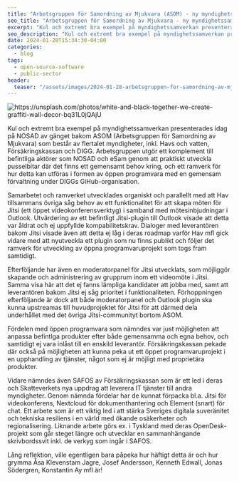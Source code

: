 ```yaml
---
title: "Arbetsgruppen för Samordning av Mjukvara (ASOM) - ny myndighetssamverkan kring öppen programvara"
seo_title: "Arbetsgruppen för Samordning av Mjukvara - ny myndighetssamverkan kring öppen programvara"
excerpt: "Kul och extremt bra exempel på myndighetssamverkan presenterades idag på NOSAD av gänget bakom ASOM (Arbetsgruppen för Samordning av Mjukvara) som består av flertalet myndigheter, inkl. Havs och vatten, Försäkringskassan och DIGG. Arbetsgruppen utgör ett komplement till befintliga aktörer som NOSAD och eSam genom att praktiskt utveckla pusselbitar där det finns ett gemensamt behov kring, och ett ramverk för hur detta kan utföras i formen av öppen programvara med en gemensam förvaltning under DIGGs GiHub-organisation."
seo_description: "Kul och extremt bra exempel på myndighetssamverkan presenterades idag på NOSAD av gänget bakom ASOM (Arbetsgruppen för Samordning av Mjukvara) som består av flertalet myndigheter, inkl. Havs och vatten, Försäkringskassan och DIGG. Arbetsgruppen utgör ett komplement till befintliga aktörer som NOSAD och eSam genom att praktiskt utveckla pusselbitar där det finns ett gemensamt behov kring, och ett ramverk för hur detta kan utföras i formen av öppen programvara med en gemensam förvaltning under DIGGs GiHub-organisation."
date: 2024-01-28T15:34:30-04:00
categories:
  - blog
tags:
  - open-source-software
  - public-sector
header:
  teaser: "/assets/images/2024-01-28-arbetsgruppen-for-samordning-av-mjukvara-asom/teaser.jpg"
---
```



<div class="thumbnail-container">
<img src="/assets/images/2024-01-28-arbetsgruppen-for-samordning-av-mjukvara-asom/teaser/teaser.jpg" alt="https://unsplash.com/photos/white-and-black-together-we-create-graffiti-wall-decor-bq31L0jQAjU"></div>

Kul och extremt bra exempel på myndighetssamverkan presenterades idag på NOSAD av gänget bakom ASOM (Arbetsgruppen för Samordning av Mjukvara) som består av flertalet myndigheter, inkl. Havs och vatten, Försäkringskassan och DIGG. Arbetsgruppen utgör ett komplement till befintliga aktörer som NOSAD och eSam genom att praktiskt utveckla pusselbitar där det finns ett gemensamt behov kring, och ett ramverk för hur detta kan utföras i formen av öppen programvara med en gemensam förvaltning under DIGGs GiHub-organisation.

Samarbetet och ramverket utvecklades organiskt och parallellt med att Hav tillsammans övriga såg behov av ett funktionalitet för att skapa möten för Jitsi (ett öppet videokonferensverktyg) i samband med mötesinbjudningar i Outlook. Utvärdering av ett befintligt Jitsi-plugin till Outlook visade att detta var åldrat och ej uppfyllde kompabilitetskrav. Dialoger med leverantören bakom Jitsi visade även att detta ej låg i deras roadmap varför Hav mfl gick vidare med att nyutveckla ett plugin som nu finns publikt och följer det ramverk för utveckling av öppna programvaruprojekt som togs fram samtidigt.

Efterföljande har även en moderatorpanel för Jitsi utvecklats, som möjliggör skapande och administrering av grupprum inom ett videomöte i Jitsi. Samma visa här att det ej fanns lämpliga kandidater att jobba med, samt att leverantören bakom Jitsi ej såg prioritet i funktionaliteten. Förhoppningen efterföljande är dock att både moderatorpanel och Outlook plugin ska kunna upstreamas till huvudprojektet för Jitsi för att därmed dela underhållet med det övriga Jitsi-communityt bortom ASOM.

Fördelen med öppen programvara som nämndes var just möjligheten att anpassa befintlga produkter efter både gemensamma och egna behov, och samtidigt ej vara inlåst till en enskild leverantör. Försäkringskassan pekade där också på möjligheten att kunna peka ut ett öppet programvaruprojekt i en upphandling av tjänster, något som ej är möjligt med proprietära produkter.

Vidare nämndes även SAFOS av Försäkringskassan som är ett led i deras och Skatteverkets nya uppdrag att leverera IT tjänster till andra myndigheter. Genom nämnda fördelar har de kunnat förpacka bl.a. Jitsi för videokonferens, Nextcloud för dokumenthantering och Element (snart) för chat. Ett arbete som är ett viktig led i att stärka Sveriges digitala suveränitet och tekniska resiliens i en värld med ökande osäkerheter och regionalisering. Liknande arbete görs ex. i Tyskland med deras OpenDesk-projekt som går steget längre och utvecklar en sammanhängande skrivbordssvit inkl. de verkyg som ingår i SAFOS.

Lång reflektion, ville egentligen bara påpeka hur häftigt detta är och hur grymma Åsa Klevenstam Jagre, Josef Andersson, Kenneth Edwall, Jonas Södergren, Konstantin Ay mfl är!
